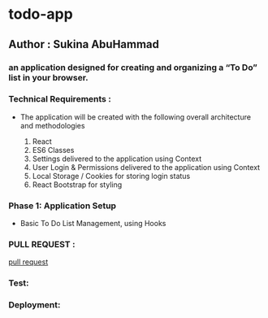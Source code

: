 # todo-app

## Author : Sukina AbuHammad

### an application designed for creating and organizing a “To Do” list in your browser.

### Technical Requirements :
  * The application will be created with the following overall architecture and methodologies

     1. React
     2. ES6 Classes
     3. Settings delivered to the application using Context
     4. User Login & Permissions delivered to the application using Context
     5. Local Storage / Cookies for storing login status
     6. React Bootstrap for styling

### Phase 1: Application Setup 
  * Basic To Do List Management, using Hooks

### PULL REQUEST :
  [pull request]()

### Test:

### Deployment:


